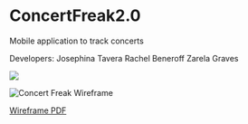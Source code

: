 # ConcertFreak2.0

Mobile application to track concerts

Developers:
Josephina Tavera
Rachel Beneroff
Zarela Graves


![](http://i.imgur.com/pgHTEpa.jpg)

![Concert Freak Wireframe](http://i.imgur.com/gJkA6gn.png)

[Wireframe PDF](https://drive.google.com/file/d/0B9p6hJKmZMZEb3JEYWFZYWZwVTA/view?usp=sharing)
